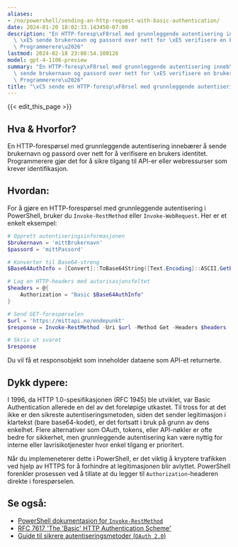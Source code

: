 ```yaml
---
aliases:
- /no/powershell/sending-an-http-request-with-basic-authentication/
date: 2024-01-20 18:02:33.143450-07:00
description: "En HTTP-foresp\xF8rsel med grunnleggende autentisering inneb\xE6rer\
  \ \xE5 sende brukernavn og passord over nett for \xE5 verifisere en brukers identitet.\
  \ Programmerere\u2026"
lastmod: 2024-02-18 23:08:54.100126
model: gpt-4-1106-preview
summary: "En HTTP-foresp\xF8rsel med grunnleggende autentisering inneb\xE6rer \xE5\
  \ sende brukernavn og passord over nett for \xE5 verifisere en brukers identitet.\
  \ Programmerere\u2026"
title: "\xC5 sende en HTTP-foresp\xF8rsel med grunnleggende autentisering"
---
```


{{< edit_this_page >}}

## Hva & Hvorfor?
En HTTP-forespørsel med grunnleggende autentisering innebærer å sende brukernavn og passord over nett for å verifisere en brukers identitet. Programmerere gjør det for å sikre tilgang til API-er eller webressurser som krever identifikasjon.

## Hvordan:
For å gjøre en HTTP-forespørsel med grunnleggende autentisering i PowerShell, bruker du `Invoke-RestMethod` eller `Invoke-WebRequest`. Her er et enkelt eksempel:

```PowerShell
# Opprett autentiseringsinformasjonen
$brukernavn = 'mittBrukernavn'
$passord = 'mittPassord'

# Konverter til Base64-streng
$Base64AuthInfo = [Convert]::ToBase64String([Text.Encoding]::ASCII.GetBytes("$($brukernavn):$($passord)"))

# Lag en HTTP-headers med autorisasjonsfeltet
$headers = @{
    Authorization = "Basic $Base64AuthInfo"
}

# Send GET-forespørselen
$url = 'https://mittapi.no/endepunkt'
$response = Invoke-RestMethod -Uri $url -Method Get -Headers $headers

# Skriv ut svaret
$response
```

Du vil få et responsobjekt som inneholder dataene som API-et returnerte.

## Dykk dypere:
I 1996, da HTTP 1.0-spesifikasjonen (RFC 1945) ble utviklet, var Basic Authentication allerede en del av det foreløpige utkastet. Til tross for at det ikke er den sikreste autentiseringsmetoden, siden det sender legitimasjon i klartekst (bare base64-kodet), er det fortsatt i bruk på grunn av dens enkelhet. Flere alternativer som OAuth, tokens, eller API-nøkler er ofte bedre for sikkerhet, men grunnleggende autentisering kan være nyttig for interne eller lavrisikotjenester hvor enkel tilgang er prioritert.

Når du implemeneterer dette i PowerShell, er det viktig å kryptere trafikken ved hjelp av HTTPS for å forhindre at legitimasjonen blir avlyttet. PowerShell forenkler prosessen ved å tillate at du legger til `Authorization`-headeren direkte i forespørselen.

## Se også:
- [PowerShell dokumentasjon for `Invoke-RestMethod`](https://docs.microsoft.com/powershell/module/microsoft.powershell.utility/invoke-restmethod)
- [RFC 7617 'The 'Basic' HTTP Authentication Scheme'](https://tools.ietf.org/html/rfc7617)
- [Guide til sikrere autentiseringsmetoder (`OAuth 2.0`)](https://oauth.net/2/)
